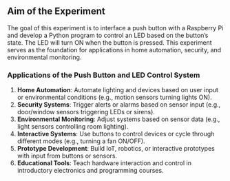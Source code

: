 ## Aim of the Experiment

The goal of this experiment is to interface a push button with a Raspberry Pi and develop a Python program to control an LED based on the button’s state. The LED will turn ON when the button is pressed. This experiment serves as the foundation for applications in home automation, security, and environmental monitoring.


### Applications of the Push Button and LED Control System

1. **Home Automation**: Automate lighting and devices based on user input or environmental conditions (e.g., motion sensors turning lights ON).
2. **Security Systems**: Trigger alerts or alarms based on sensor input (e.g., door/window sensors triggering LEDs or sirens).
3. **Environmental Monitoring**: Adjust systems based on sensor data (e.g., light sensors controlling room lighting).
4. **Interactive Systems**: Use buttons to control devices or cycle through different modes (e.g., turning a fan ON/OFF).
5. **Prototype Development**: Build IoT, robotics, or interactive prototypes with input from buttons or sensors.
6. **Educational Tools**: Teach hardware interaction and control in introductory electronics and programming courses.

